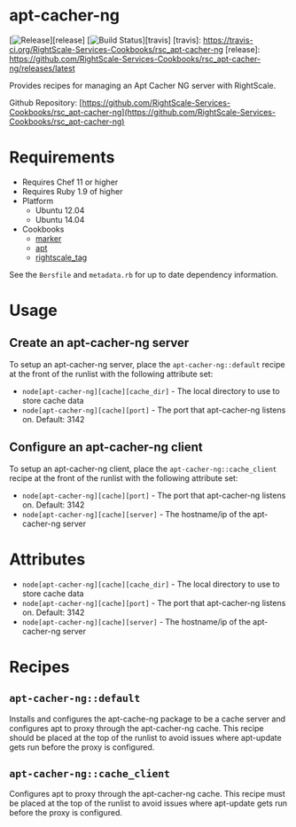 # apt-cacher-ng

[![Release](https://img.shields.io/github/release/RightScale-Services-Cookbooks/rsc_apt-cacher-ng.svg?style=flat)][release]
[![Build Status](https://travis-ci.org/RightScale-Services-Cookbooks/rsc_apt-cacher-ng.svg?style=flat)][travis]
[travis]: https://travis-ci.org/RightScale-Services-Cookbooks/rsc_apt-cacher-ng
[release]: https://github.com/RightScale-Services-Cookbooks/rsc_apt-cacher-ng/releases/latest

Provides recipes for managing an Apt Cacher NG server with RightScale.

Github Repository: [https://github.com/RightScale-Services-Cookbooks/rsc_apt-cacher-ng](https://github.com/RightScale-Services-Cookbooks/rsc_apt-cacher-ng)

# Requirements
* Requires Chef 11 or higher
* Requires Ruby 1.9 of higher
* Platform
  * Ubuntu 12.04
  * Ubuntu 14.04  
* Cookbooks
  * [marker](http://community.opscode.com/cookbooks/marker)
  * [apt](https://communicty.opscode.com/cookbooks/apt)
  * [rightscale_tag](http://community.opscode.com/cookbooks/rightscale_tag)

See the `Bersfile` and `metadata.rb` for up to date dependency information.

# Usage

## Create an apt-cacher-ng server

To setup an apt-cacher-ng server, place the `apt-cacher-ng::default` recipe at the front of the runlist with the following attribute set:

- `node[apt-cacher-ng][cache][cache_dir]` - The local directory to use to store cache data
- `node[apt-cacher-ng][cache][port]` - The port that apt-cacher-ng listens on.  Default: 3142

## Configure an apt-cacher-ng client

To setup an apt-cacher-ng client, place the `apt-cacher-ng::cache_client` recipe at the front of the runlist with the following attribute set:

- `node[apt-cacher-ng][cache][port]` - The port that apt-cacher-ng listens on.  Default: 3142
- `node[apt-cacher-ng][cache][server]` - The hostname/ip of the apt-cacher-ng server

# Attributes

- `node[apt-cacher-ng][cache][cache_dir]` - The local directory to use to store cache data
- `node[apt-cacher-ng][cache][port]` - The port that apt-cacher-ng listens on.  Default: 3142
- `node[apt-cacher-ng][cache][server]` - The hostname/ip of the apt-cacher-ng server

# Recipes

## `apt-cacher-ng::default`

Installs and configures the apt-cache-ng package to be a cache server and configures apt to proxy through the apt-cacher-ng cache.
This recipe should be placed at the top of the runlist to avoid issues where apt-update gets run before the proxy is configured.

## `apt-cacher-ng::cache_client`

Configures apt to proxy through the apt-cacher-ng cache. This recipe must be placed at the top of the runlist to avoid issues where
apt-update gets run before the proxy is configured.